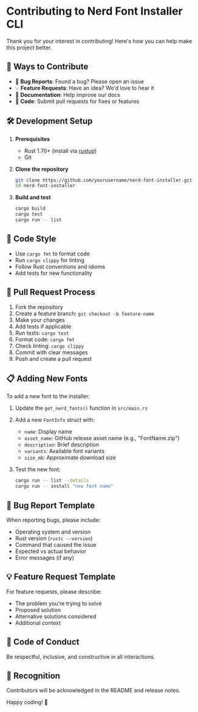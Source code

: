 # Contributing to Nerd Font Installer CLI

Thank you for your interest in contributing! Here's how you can help make this project better.

## 🚀 Ways to Contribute

- 🐛 **Bug Reports**: Found a bug? Please open an issue
- 💡 **Feature Requests**: Have an idea? We'd love to hear it
- 📖 **Documentation**: Help improve our docs
- 🔧 **Code**: Submit pull requests for fixes or features

## 🛠️ Development Setup

1. **Prerequisites**
   - Rust 1.70+ (install via [rustup](https://rustup.rs/))
   - Git

2. **Clone the repository**
   ```bash
   git clone https://github.com/yourusername/nerd-font-installer.git
   cd nerd-font-installer
   ```

3. **Build and test**
   ```bash
   cargo build
   cargo test
   cargo run -- list
   ```

## 📝 Code Style

- Use `cargo fmt` to format code
- Run `cargo clippy` for linting
- Follow Rust conventions and idioms
- Add tests for new functionality

## 🔄 Pull Request Process

1. Fork the repository
2. Create a feature branch: `git checkout -b feature-name`
3. Make your changes
4. Add tests if applicable
5. Run tests: `cargo test`
6. Format code: `cargo fmt`
7. Check linting: `cargo clippy`
8. Commit with clear messages
9. Push and create a pull request

## 📋 Adding New Fonts

To add a new font to the installer:

1. Update the `get_nerd_fonts()` function in `src/main.rs`
2. Add a new `FontInfo` struct with:
   - `name`: Display name
   - `asset_name`: GitHub release asset name (e.g., "FontName.zip")
   - `description`: Brief description
   - `variants`: Available font variants
   - `size_mb`: Approximate download size

3. Test the new font:
   ```bash
   cargo run -- list --details
   cargo run -- install "new font name"
   ```

## 🐛 Bug Report Template

When reporting bugs, please include:

- Operating system and version
- Rust version (`rustc --version`)
- Command that caused the issue
- Expected vs actual behavior
- Error messages (if any)

## 💡 Feature Request Template

For feature requests, please describe:

- The problem you're trying to solve
- Proposed solution
- Alternative solutions considered
- Additional context

## 📜 Code of Conduct

Be respectful, inclusive, and constructive in all interactions.

## 🙏 Recognition

Contributors will be acknowledged in the README and release notes.

Happy coding! 🦀
